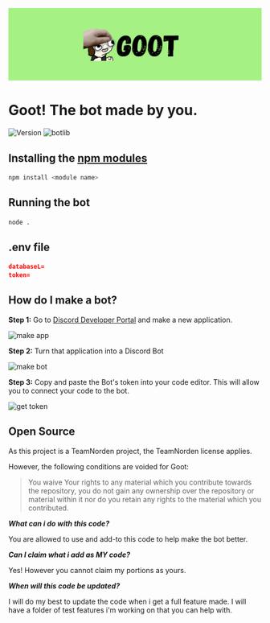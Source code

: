 <img src="assets/Goot-Banner.png" alt="Goot Banner"></img>

<h1>Goot! The bot made by you.</h1>


![Version](https://img.shields.io/badge/version-1.3.9-green.svg?cacheSeconds=2592000&style=for-the-badge)
![botlib](https://img.shields.io/badge/powered_by-discord.js-blue?style=for-the-badge)


## Installing the [npm modules](https://npmjs.com)

```sh
npm install <module name>
```

## Running the bot
```sh
node .
```

## .env file
```json
databaseL=
token=
```

## How do I make a bot?

**Step 1:** Go to [Discord Developer Portal](https://discord.com/developers) and make a new application.

![make app](https://github.com/scalgoon/Goot/blob/main/Images/Make-app.jpg?raw=true)

**Step 2:** Turn that application into a Discord Bot

![make bot](https://github.com/scalgoon/Goot/blob/main/Images/Build-bot.jpg?raw=true)

**Step 3:** Copy and paste the Bot's token into your code editor. This will allow you to connect your code to the bot.

![get token](https://github.com/scalgoon/Goot/blob/main/Images/Bot-token.jpg?raw=true)

## Open Source

As this project is a TeamNorden project, the TeamNorden license applies.

However, the following conditions are voided for Goot:
> You waive Your rights to any material which you contribute towards the repository, you do not gain any ownership over the repository or material within it nor do you retain any rights to the material which you contributed.

***What can i do with this code?***

You are allowed to use and add-to this code to help make the bot better.

***Can I claim what i add as MY code?***

Yes! However you cannot claim my portions as yours.

***When will this code be updated?***

I will do my best to update the code when i get a full feature made. I will have a folder of test features i'm working on that you can help with.

